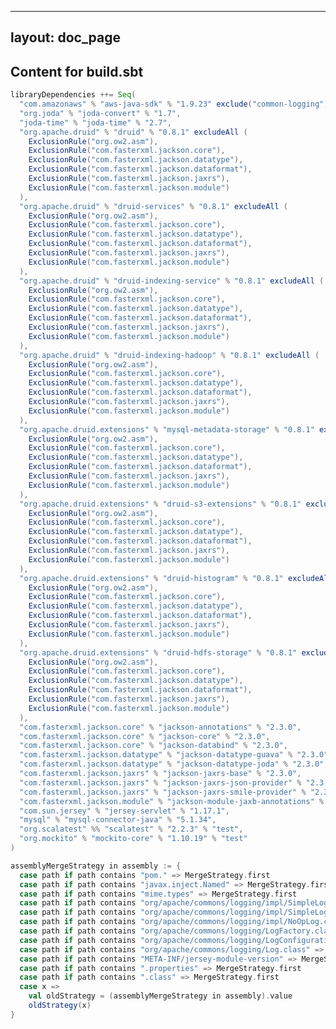 <!--
  ~ Licensed to the Apache Software Foundation (ASF) under one
  ~ or more contributor license agreements.  See the NOTICE file
  ~ distributed with this work for additional information
  ~ regarding copyright ownership.  The ASF licenses this file
  ~ to you under the Apache License, Version 2.0 (the
  ~ "License"); you may not use this file except in compliance
  ~ with the License.  You may obtain a copy of the License at
  ~
  ~   http://www.apache.org/licenses/LICENSE-2.0
  ~
  ~ Unless required by applicable law or agreed to in writing,
  ~ software distributed under the License is distributed on an
  ~ "AS IS" BASIS, WITHOUT WARRANTIES OR CONDITIONS OF ANY
  ~ KIND, either express or implied.  See the License for the
  ~ specific language governing permissions and limitations
  ~ under the License.
  -->

---
layout: doc_page
---

Content for build.sbt
---------------------
```scala
libraryDependencies ++= Seq(
  "com.amazonaws" % "aws-java-sdk" % "1.9.23" exclude("common-logging", "common-logging"),
  "org.joda" % "joda-convert" % "1.7",
  "joda-time" % "joda-time" % "2.7",
  "org.apache.druid" % "druid" % "0.8.1" excludeAll (
    ExclusionRule("org.ow2.asm"),
    ExclusionRule("com.fasterxml.jackson.core"),
    ExclusionRule("com.fasterxml.jackson.datatype"),
    ExclusionRule("com.fasterxml.jackson.dataformat"),
    ExclusionRule("com.fasterxml.jackson.jaxrs"),
    ExclusionRule("com.fasterxml.jackson.module")
  ),
  "org.apache.druid" % "druid-services" % "0.8.1" excludeAll (
    ExclusionRule("org.ow2.asm"),
    ExclusionRule("com.fasterxml.jackson.core"),
    ExclusionRule("com.fasterxml.jackson.datatype"),
    ExclusionRule("com.fasterxml.jackson.dataformat"),
    ExclusionRule("com.fasterxml.jackson.jaxrs"),
    ExclusionRule("com.fasterxml.jackson.module")
  ),
  "org.apache.druid" % "druid-indexing-service" % "0.8.1" excludeAll (
    ExclusionRule("org.ow2.asm"),
    ExclusionRule("com.fasterxml.jackson.core"),
    ExclusionRule("com.fasterxml.jackson.datatype"),
    ExclusionRule("com.fasterxml.jackson.dataformat"),
    ExclusionRule("com.fasterxml.jackson.jaxrs"),
    ExclusionRule("com.fasterxml.jackson.module")
  ),
  "org.apache.druid" % "druid-indexing-hadoop" % "0.8.1" excludeAll (
    ExclusionRule("org.ow2.asm"),
    ExclusionRule("com.fasterxml.jackson.core"),
    ExclusionRule("com.fasterxml.jackson.datatype"),
    ExclusionRule("com.fasterxml.jackson.dataformat"),
    ExclusionRule("com.fasterxml.jackson.jaxrs"),
    ExclusionRule("com.fasterxml.jackson.module")
  ),
  "org.apache.druid.extensions" % "mysql-metadata-storage" % "0.8.1" excludeAll (
    ExclusionRule("org.ow2.asm"),
    ExclusionRule("com.fasterxml.jackson.core"),
    ExclusionRule("com.fasterxml.jackson.datatype"),
    ExclusionRule("com.fasterxml.jackson.dataformat"),
    ExclusionRule("com.fasterxml.jackson.jaxrs"),
    ExclusionRule("com.fasterxml.jackson.module")
  ),
  "org.apache.druid.extensions" % "druid-s3-extensions" % "0.8.1" excludeAll (
    ExclusionRule("org.ow2.asm"),
    ExclusionRule("com.fasterxml.jackson.core"),
    ExclusionRule("com.fasterxml.jackson.datatype"),
    ExclusionRule("com.fasterxml.jackson.dataformat"),
    ExclusionRule("com.fasterxml.jackson.jaxrs"),
    ExclusionRule("com.fasterxml.jackson.module")
  ),
  "org.apache.druid.extensions" % "druid-histogram" % "0.8.1" excludeAll (
    ExclusionRule("org.ow2.asm"),
    ExclusionRule("com.fasterxml.jackson.core"),
    ExclusionRule("com.fasterxml.jackson.datatype"),
    ExclusionRule("com.fasterxml.jackson.dataformat"),
    ExclusionRule("com.fasterxml.jackson.jaxrs"),
    ExclusionRule("com.fasterxml.jackson.module")
  ),
  "org.apache.druid.extensions" % "druid-hdfs-storage" % "0.8.1" excludeAll (
    ExclusionRule("org.ow2.asm"),
    ExclusionRule("com.fasterxml.jackson.core"),
    ExclusionRule("com.fasterxml.jackson.datatype"),
    ExclusionRule("com.fasterxml.jackson.dataformat"),
    ExclusionRule("com.fasterxml.jackson.jaxrs"),
    ExclusionRule("com.fasterxml.jackson.module")
  ),
  "com.fasterxml.jackson.core" % "jackson-annotations" % "2.3.0",
  "com.fasterxml.jackson.core" % "jackson-core" % "2.3.0",
  "com.fasterxml.jackson.core" % "jackson-databind" % "2.3.0",
  "com.fasterxml.jackson.datatype" % "jackson-datatype-guava" % "2.3.0",
  "com.fasterxml.jackson.datatype" % "jackson-datatype-joda" % "2.3.0",
  "com.fasterxml.jackson.jaxrs" % "jackson-jaxrs-base" % "2.3.0",
  "com.fasterxml.jackson.jaxrs" % "jackson-jaxrs-json-provider" % "2.3.0",
  "com.fasterxml.jackson.jaxrs" % "jackson-jaxrs-smile-provider" % "2.3.0",
  "com.fasterxml.jackson.module" % "jackson-module-jaxb-annotations" % "2.3.0",
  "com.sun.jersey" % "jersey-servlet" % "1.17.1",
  "mysql" % "mysql-connector-java" % "5.1.34",
  "org.scalatest" %% "scalatest" % "2.2.3" % "test",
  "org.mockito" % "mockito-core" % "1.10.19" % "test"
)

assemblyMergeStrategy in assembly := {
  case path if path contains "pom." => MergeStrategy.first
  case path if path contains "javax.inject.Named" => MergeStrategy.first
  case path if path contains "mime.types" => MergeStrategy.first
  case path if path contains "org/apache/commons/logging/impl/SimpleLog.class" => MergeStrategy.first
  case path if path contains "org/apache/commons/logging/impl/SimpleLog$1.class" => MergeStrategy.first
  case path if path contains "org/apache/commons/logging/impl/NoOpLog.class" => MergeStrategy.first
  case path if path contains "org/apache/commons/logging/LogFactory.class" => MergeStrategy.first
  case path if path contains "org/apache/commons/logging/LogConfigurationException.class" => MergeStrategy.first
  case path if path contains "org/apache/commons/logging/Log.class" => MergeStrategy.first
  case path if path contains "META-INF/jersey-module-version" => MergeStrategy.first
  case path if path contains ".properties" => MergeStrategy.first
  case path if path contains ".class" => MergeStrategy.first
  case x =>
    val oldStrategy = (assemblyMergeStrategy in assembly).value
    oldStrategy(x)
}
```
